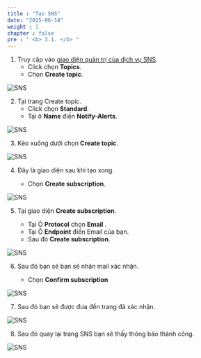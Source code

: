 ```yaml
---
title : "Tạo SNS"
date: "2025-06-14"
weight : 1 
chapter : false
pre : " <b> 3.1. </b> "
---
```

1. Truy cập vào [giao diện quản trị của dịch vụ SNS](https://console.aws.amazon.com/sns/v3/home).
   + Click chọn **Topics**.
   + Chọn **Create topic**.

![SNS](/images/3.connect/SNS_1.png)

2. Tại trang Create topic.
   + Click chọn **Standard**.
   + Tại ô **Name** điền **Notify-Alerts**.

![SNS](/images/3.connect/SNS_2.png)

<!-- {{% notice note %}}
Bạn sẽ cần chờ khoảng 10 phút trước khi thực hiện bước tiếp theo. Thời gian này EC2 instance của chúng ta sẽ tự động đăng ký với Session Manager.
{{% /notice %}} -->

3. Kéo xuống dưới chọn **Create topic**.

![SNS](/images/3.connect/SNS_3.png)


4. Đây là giao diện sau khi tạo xong.

   + Chọn **Create subscription**.

![SNS](/images/3.connect/SNS_4.png)


5. Tại giao diện **Create subscription**.

   + Tại Ô **Protocol** chọn **Email** .
   + Tại Ô **Endpoint** điền Email của bạn.  
   + Sau đó **Create subscription**. 

![SNS](/images/3.connect/SNS_5.png)

6. Sau đó bạn sẽ bạn sẽ nhận mail xác nhận. 

   + Chọn **Confirm subscription**

![SNS](/images/3.connect/SNS_6.png)

7. Sau đó bạn sẽ được đưa đến trang đã xác nhận.

![SNS](/images/3.connect/SNS_7.png)

8. Sau đó quay lại trang SNS bạn sẽ thấy thông báo thành công.

![SNS](/images/3.connect/SNS_8.png)

<!-- {{% notice note %}}
 Ở trên, chúng ta đã tạo  kết nối vào public instance mà không cần mở cổng SSH 22, giúp cho việc bảo mật tốt hơn, tránh mọi sự tấn công tới cổng SSH.\
Một nhược điểm của cách làm trên là ta phải mở Security Group outbound ở cổng 443 ra ngoài internet. Vì là public instance nên có thể sẽ không vấn đề gì nhưng nếu bạn muốn bảo mật hơn nữa, bạn có thể khoá cổng 443 ra ngoài internet mà vẫn sử dụng được Session Manager. Chúng ta sẽ đi qua cách làm này ở phần private instance dưới đây.
 {{% /notice %}} -->

